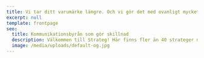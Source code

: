 ```yaml
---
title: Vi tar ditt varumärke längre. Och vi gör det med ovanligt mycket hjärta och engagemang.
excerpt: null
template: frontpage
seo:
  title: Kommunikationsbyrån som gör skillnad
  description: Välkommen till Strateg! Här finns fler än 40 strateger med en väldig massa kompetens och ett ovanligt stort engagemang.
  image: /media/uploads/default-og.jpg
---
```

